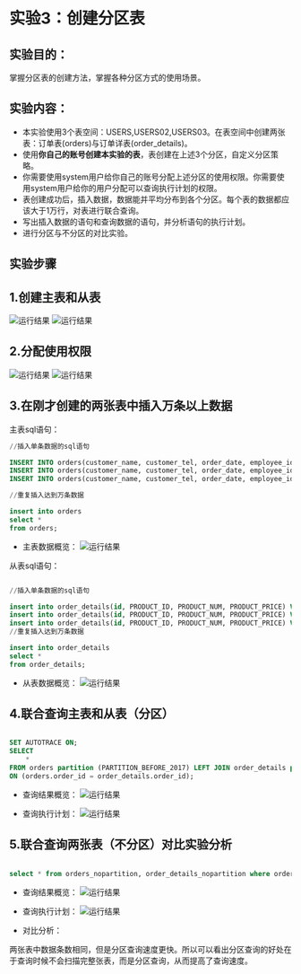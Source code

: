 # 实验3：创建分区表

## 实验目的：

掌握分区表的创建方法，掌握各种分区方式的使用场景。

## 实验内容：
- 本实验使用3个表空间：USERS,USERS02,USERS03。在表空间中创建两张表：订单表(orders)与订单详表(order_details)。
- 使用**你自己的账号创建本实验的表**，表创建在上述3个分区，自定义分区策略。
- 你需要使用system用户给你自己的账号分配上述分区的使用权限。你需要使用system用户给你的用户分配可以查询执行计划的权限。
- 表创建成功后，插入数据，数据能并平均分布到各个分区。每个表的数据都应该大于1万行，对表进行联合查询。
- 写出插入数据的语句和查询数据的语句，并分析语句的执行计划。
- 进行分区与不分区的对比实验。

## 实验步骤
## 1.创建主表和从表
![运行结果](https://github.com/Scarpes/Oracle/blob/master/test3/1.png)
![运行结果](https://github.com/Scarpes/Oracle/blob/master/test3/2.png)
## 2.分配使用权限
![运行结果](https://github.com/Scarpes/Oracle/blob/master/test3/3.png)
![运行结果](https://github.com/Scarpes/Oracle/blob/master/test3/4.png)
## 3.在刚才创建的两张表中插入万条以上数据
主表sql语句：
```sql
//插入单条数据的sql语句

INSERT INTO orders(customer_name, customer_tel, order_date, employee_id, trade_receivable, discount) VALUES('Li', '777', to_date ( '2015-12-20 12:40:32' , 'YYYY-MM-DD HH24:MI:SS' ), 3, 7, 80);
INSERT INTO orders(customer_name, customer_tel, order_date, employee_id, trade_receivable, discount) VALUES('Hong', '888', to_date ( '2016-12-20 12:40:32' , 'YYYY-MM-DD HH24:MI:SS' ),4, 8, 90);
INSERT INTO orders(customer_name, customer_tel, order_date, employee_id, trade_receivable, discount) VALUES('Fei', '999', to_date ( '2017-12-20 12:40:32' , 'YYYY-MM-DD HH24:MI:SS' ),5,9, 100);

//重复插入达到万条数据

insert into orders
select *
from orders;
```

- 主表数据概览：
![运行结果](https://github.com/Scarpes/Oracle/blob/master/test3/5.png)

从表sql语句：
```sql

//插入单条数据的sql语句

insert into order_details(id, PRODUCT_ID, PRODUCT_NUM, PRODUCT_PRICE) VALUES(1, 2, 3, 4);
insert into order_details(id, PRODUCT_ID, PRODUCT_NUM, PRODUCT_PRICE) VALUES(2, 3, 4, 5);
insert into order_details(id, PRODUCT_ID, PRODUCT_NUM, PRODUCT_PRICE) VALUES(3, 4, 5, 6);
//重复插入达到万条数据

insert into order_details
select *
from order_details;
```

- 从表数据概览：
![运行结果](https://github.com/Scarpes/Oracle/blob/master/test3/6.png)

## 4.联合查询主表和从表（分区）
```sql

SET AUTOTRACE ON;
SELECT
    *
FROM orders partition (PARTITION_BEFORE_2017) LEFT JOIN order_details partition (PARTITION_BEFORE_2017)
ON (orders.order_id = order_details.order_id);

```

- 查询结果概览：
![运行结果](https://github.com/Scarpes/Oracle/blob/master/test3/7.png)

- 查询执行计划：
![运行结果](https://github.com/Scarpes/Oracle/blob/master/test3/8.png)

## 5.联合查询两张表（不分区）对比实验分析
```sql

select * from orders_nopartition, order_details_nopartition where orders_nopartition.order_id = order_details_nopartition.order_id(+);

```
- 查询结果概览：
![运行结果](https://github.com/Scarpes/Oracle/blob/master/test3/9.png)

- 查询执行计划：
![运行结果](https://github.com/Scarpes/Oracle/blob/master/test3/10.png)

- 对比分析：

两张表中数据条数相同，但是分区查询速度更快。所以可以看出分区查询的好处在于查询时候不会扫描完整张表，而是分区查询，从而提高了查询速度。
